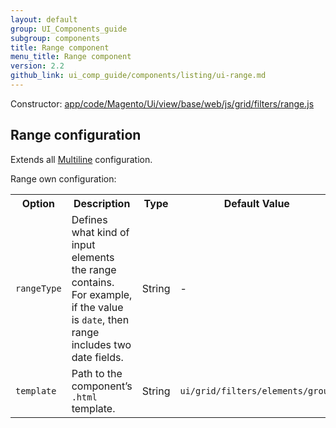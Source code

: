 ```yaml
---
layout: default
group: UI_Components_guide
subgroup: components
title: Range component
menu_title: Range component
version: 2.2
github_link: ui_comp_guide/components/listing/ui-range.md
---
```


Constructor: [app/code/Magento/Ui/view/base/web/js/grid/filters/range.js]({{site.mage2200url}}app/code/Magento/Ui/view/base/web/js/grid/filters/range.js)

## Range configuration

Extends all [Multiline]({{page.baseurl}}ui_comp_guide/components/ui-multiline.html) configuration.

Range own configuration:

<table>
  <tr>
    <th>Option</th>
    <th>Description</th>
    <th>Type</th>
    <th>Default Value</th>
  </tr>
  <tr>
    <td><code>rangeType</code></td>
    <td>Defines what kind of input elements the range contains. For example, if the value is <code>date</code>, then range includes two date fields.</td>
    <td>String</td>
    <td>-</td>
  </tr>
  <tr>
    <td><code>template</code></td>
    <td>Path to the component’s <code>.html</code> template.</td>
    <td>String</td>
    <td><code>ui/grid/filters/elements/group</code></td>
  </tr>
</table>
